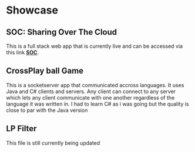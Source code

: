 # Showcase
## SOC: Sharing Over The Cloud
This is a full stack web app that is currently live and can be accessed via this link **[SOC](http://ec2-3-8-195-243.eu-west-2.compute.amazonaws.com/SOC/)**.

## CrossPlay ball Game
This is a socketserver app that communicated accross languages. It uses Java and C# clients and servers. Any client can connect to any server which lets any client communicate with one another regardless of the language it was written in.
I had to learn C# as i was going but the quality is close to par with the Java version

## LP Filter



This file is still currently being updated
